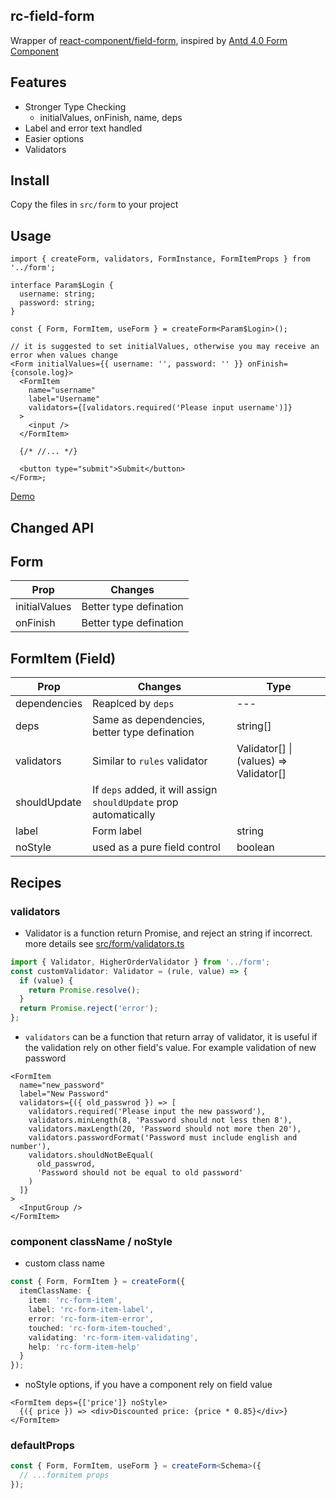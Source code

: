 ## rc-field-form

Wrapper of [react-component/field-form](https://github.com/react-component/field-form), inspired by [Antd 4.0 Form Component](https://next.ant.design/components/form/?locale=en-US#header)

## Features

- Stronger Type Checking
  - initialValues, onFinish, name, deps
- Label and error text handled
- Easier options
- Validators

## Install

Copy the files in `src/form` to your project

## Usage

```tsx
import { createForm, validators, FormInstance, FormItemProps } from '../form';

interface Param$Login {
  username: string;
  password: string;
}

const { Form, FormItem, useForm } = createForm<Param$Login>();

// it is suggested to set initialValues, otherwise you may receive an error when values change
<Form initialValues={{ username: '', password: '' }} onFinish={console.log}>
  <FormItem
    name="username"
    label="Username"
    validators={[validators.required('Please input username')]}
  >
    <input />
  </FormItem>

  {/* //... */}

  <button type="submit">Submit</button>
</Form>;
```

[Demo](https://rc-field-form.herokuapp.com/)

## Changed API

## Form

| Prop          | Changes                |
| ------------- | ---------------------- |
| initialValues | Better type defination |
| onFinish      | Better type defination |

## FormItem (Field)

| Prop         | Changes                                                           | Type                                   |
| ------------ | ----------------------------------------------------------------- | -------------------------------------- |
| dependencies | Reaplced by `deps`                                                | ---                                    |
| deps         | Same as dependencies, better type defination                      | string[]                               |
| validators   | Similar to `rules` validator                                      | Validator[] \| (values) => Validator[] |
| shouldUpdate | If `deps` added, it will assign `shouldUpdate` prop automatically |
| label        | Form label                                                        | string                                 |
| noStyle      | used as a pure field control                                      | boolean                                |

## Recipes

### validators

- Validator is a function return Promise, and reject an string if incorrect. more details see [src/form/validators.ts](./src/form/validators.ts)

```ts
import { Validator, HigherOrderValidator } from '../form';
const customValidator: Validator = (rule, value) => {
  if (value) {
    return Promise.resolve();
  }
  return Promise.reject('error');
};
```

- `validators` can be a function that return array of validator, it is useful if the validation rely on other field's value. For example validation of new password

```tsx
<FormItem
  name="new_password"
  label="New Password"
  validators={({ old_passwrod }) => [
    validators.required('Please input the new password'),
    validators.minLength(8, 'Password should not less then 8'),
    validators.maxLength(20, 'Password should not more then 20'),
    validators.passwordFormat('Password must include english and number'),
    validators.shouldNotBeEqual(
      old_passwrod,
      'Password should not be equal to old password'
    )
  ]}
>
  <InputGroup />
</FormItem>
```

### component className / noStyle

- custom class name

```ts
const { Form, FormItem } = createForm({
  itemClassName: {
    item: 'rc-form-item',
    label: 'rc-form-item-label',
    error: 'rc-form-item-error',
    touched: 'rc-form-item-touched',
    validating: 'rc-form-item-validating',
    help: 'rc-form-item-help'
  }
});
```

- noStyle options, if you have a component rely on field value

```tsx
<FormItem deps={['price']} noStyle>
  {({ price }) => <div>Discounted price: {price * 0.85}</div>}
</FormItem>
```

### defaultProps

```ts
const { Form, FormItem, useForm } = createForm<Schema>({
  // ...formitem props
});
```
